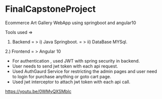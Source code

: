 # FinalCapstoneProject
Ecommerce Art Gallery WebApp using springboot and angular10

Tools used => 
  1. Backend = > i) Java Springboot.
             = > ii) DataBase MYSql.
             
             
  2.) Frontend = >  Angular 10
  
* For authentication , used JWT with spring security in backend.
* User needs to send jwt token with each api request.
* Used AuthGaurd Service for restricting the admin pages and user need to login for purchase anything or goto cart page.
* Used jwt interceptor to attach jwt token with each api call.



https://youtu.be/0WMyQXSMblc


